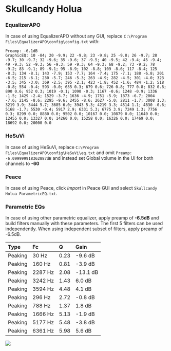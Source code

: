 # Skullcandy Holua

### EqualizerAPO
In case of using EqualizerAPO without any GUI, replace `C:\Program Files\EqualizerAPO\config\config.txt`
with:
```
Preamp: -6.1dB
GraphicEQ: 10 -84; 20 -9.9; 22 -9.8; 23 -9.8; 25 -9.8; 26 -9.7; 28 -9.7; 30 -9.7; 32 -9.6; 35 -9.6; 37 -9.5; 40 -9.5; 42 -9.4; 45 -9.4; 49 -9.3; 52 -9.3; 56 -9.3; 59 -9.3; 64 -9.3; 68 -9.2; 73 -9.2; 78 -9.2; 83 -9.1; 89 -9.1; 95 -8.9; 102 -8.8; 109 -8.6; 117 -8.4; 125 -8.3; 134 -8.1; 143 -7.9; 153 -7.7; 164 -7.4; 175 -7.1; 188 -6.8; 201 -6.5; 215 -6.1; 230 -5.7; 246 -5.3; 263 -4.9; 282 -4.5; 301 -4.0; 323 -3.5; 345 -3.0; 369 -2.5; 395 -2.1; 423 -1.8; 452 -1.6; 484 -1.2; 518 -0.8; 554 -0.4; 593 -0.0; 635 0.3; 679 0.6; 726 0.8; 777 0.8; 832 0.8; 890 0.6; 952 0.3; 1019 -0.1; 1090 -0.3; 1167 -0.6; 1248 -0.9; 1336 -1.5; 1429 -2.4; 1529 -3.7; 1636 -4.9; 1751 -5.9; 1873 -6.7; 2004 -7.6; 2145 -8.6; 2295 -9.6; 2455 -8.6; 2627 -5.0; 2811 -1.7; 3008 1.3; 3219 3.9; 3444 5.7; 3685 6.0; 3943 5.3; 4219 3.3; 4514 1.1; 4830 -0.6; 5168 -1.7; 5530 -0.4; 5917 2.9; 6331 5.3; 6775 3.9; 7249 1.3; 7756 0.3; 8299 0.0; 8880 0.0; 9502 0.0; 10167 0.0; 10879 0.0; 11640 0.0; 12455 0.0; 13327 0.0; 14260 0.0; 15258 0.0; 16326 0.0; 17469 0.0; 18692 0.0; 20000 0.0
```

### HeSuVi
In case of using HeSuVi, replace `C:\Program Files\EqualizerAPO\config\HeSuVi\eq.txt` and omit `Preamp:
-6.099999918362887dB` and instead set Global volume in the UI for both channels to **-60**

### Peace
In case of using Peace, click *Import* in Peace GUI and select `Skullcandy Holua ParametricEQ.txt`.

### Parametric EQs
In case of using other parametric equalizer, apply preamp of **-6.5dB** and build filters manually
with these parameters. The first 5 filters can be used independently.
When using independent subset of filters, apply preamp of -6.5dB.

| Type    | Fc      |    Q | Gain     |
|:--------|:--------|:-----|:---------|
| Peaking | 30 Hz   | 0.23 | -9.6 dB  |
| Peaking | 160 Hz  | 0.81 | -3.9 dB  |
| Peaking | 2287 Hz | 2.08 | -13.1 dB |
| Peaking | 3242 Hz | 1.43 | 6.0 dB   |
| Peaking | 3594 Hz | 4.48 | 4.1 dB   |
| Peaking | 296 Hz  | 2.72 | -0.8 dB  |
| Peaking | 788 Hz  | 1.37 | 1.8 dB   |
| Peaking | 1666 Hz | 5.13 | -1.9 dB  |
| Peaking | 5177 Hz | 5.48 | -3.8 dB  |
| Peaking | 6361 Hz | 5.98 | 5.6 dB   |

![](https://raw.githubusercontent.com/jaakkopasanen/AutoEq/master/results/headphonecom/sbaf-serious/Skullcandy%20Holua/Skullcandy%20Holua.png)